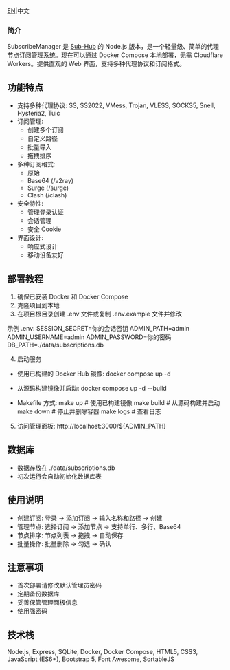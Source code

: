 [EN](https://github.com/jokerknight/SubscribeManager/blob/main/README.md)|中文
### 简介
SubscribeManager 是 [Sub-Hub](https://github.com/shiyi11yi/Sub-Hub) 的 Node.js 版本，是一个轻量级、简单的代理节点订阅管理系统。现在可以通过 Docker Compose 本地部署，无需 Cloudflare Workers。提供直观的 Web 界面，支持多种代理协议和订阅格式。

## 功能特点

- 支持多种代理协议: SS, SS2022, VMess, Trojan, VLESS, SOCKS5, Snell, Hysteria2, Tuic
- 订阅管理:
  - 创建多个订阅
  - 自定义路径
  - 批量导入
  - 拖拽排序
- 多种订阅格式:
  - 原始
  - Base64 (/v2ray)
  - Surge (/surge)
  - Clash (/clash)
- 安全特性:
  - 管理登录认证
  - 会话管理
  - 安全 Cookie
- 界面设计:
  - 响应式设计
  - 移动设备友好

## 部署教程

1. 确保已安装 Docker 和 Docker Compose
2. 克隆项目到本地
3. 在项目根目录创建 .env 文件或复制 .env.example 文件并修改

示例 .env:
SESSION_SECRET=你的会话密钥
ADMIN_PATH=admin
ADMIN_USERNAME=admin
ADMIN_PASSWORD=你的密码
DB_PATH=./data/subscriptions.db

4. 启动服务

- 使用已构建的 Docker Hub 镜像:
docker compose up -d

- 从源码构建镜像并启动:
docker compose up -d --build

- Makefile 方式:
make up          # 使用已构建镜像
make build       # 从源码构建并启动
make down        # 停止并删除容器
make logs        # 查看日志

5. 访问管理面板: http://localhost:3000/${ADMIN_PATH}

## 数据库

- 数据存放在 ./data/subscriptions.db
- 初次运行会自动初始化数据库表

## 使用说明

- 创建订阅: 登录 → 添加订阅 → 输入名称和路径 → 创建
- 管理节点: 选择订阅 → 添加节点 → 支持单行、多行、Base64
- 节点排序: 节点列表 → 拖拽 → 自动保存
- 批量操作: 批量删除 → 勾选 → 确认

## 注意事项

- 首次部署请修改默认管理员密码
- 定期备份数据库
- 妥善保管管理面板信息
- 使用强密码

## 技术栈

Node.js, Express, SQLite, Docker, Docker Compose, HTML5, CSS3, JavaScript (ES6+), Bootstrap 5, Font Awesome, SortableJS
